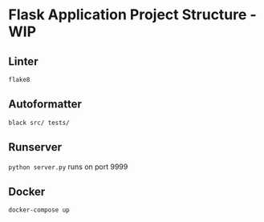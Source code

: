 # Flask Application Project Structure - WIP

## Linter

`flake8`

## Autoformatter

`black src/ tests/`

## Runserver

`python server.py` runs on port 9999

## Docker

`docker-compose up`
